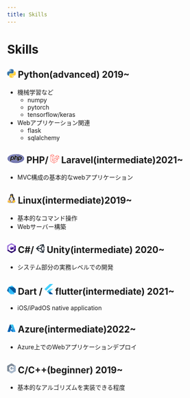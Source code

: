 ```yaml
---
title: Skills
---
```


# Skills

## <img src="/images/icons/python.svg" width="20"> Python(advanced) 2019~
- 機械学習など
    - numpy
    - pytorch
    - tensorflow/keras
- Webアプリケーション関連
    - flask
    - sqlalchemy

## <img src="/images/icons/php.svg" width="40"> PHP/ <img src="/images/icons/laravel.svg" width="20"> Laravel(intermediate)2021~
- MVC構成の基本的なwebアプリケーション

## <img src="/images/icons/linux.svg" width="20"> Linux(intermediate)2019~
- 基本的なコマンド操作
- Webサーバー構築


## <img src="/images/icons/c-sharp.svg" width="20"> C#/ <img src="/images/icons/unity.svg" width="20"> Unity(intermediate) 2020~
- システム部分の実務レベルでの開発

## <img src="/images/icons/dart.svg" width="20"> Dart / <img src="/images/icons/flutter.svg" width="20"> flutter(intermediate) 2021~
- iOS/iPadOS native application

## <img src="/images/icons/azure.svg" width="20"> Azure(intermediate)2022~
- Azure上でのWebアプリケーションデプロイ

## <img src="/images/icons/c.svg" width="20"> C/C++(beginner) 2019~
- 基本的なアルゴリズムを実装できる程度
